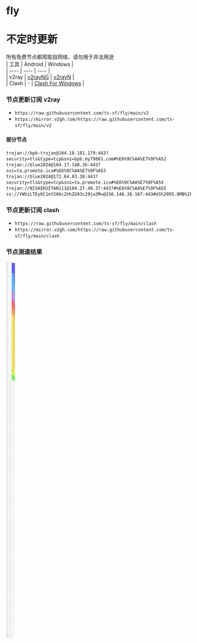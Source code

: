 # fly
# 不定时更新
所有免费节点都爬取自网络，请勿用于非法用途  
|  工具  | Android  | Windows  |  
|  ----  | ----   | ----  |  
| v2ray  | [v2rayNG](https://github.com/2dust/v2rayNG/releases) | [v2rayN](https://github.com/2dust/v2rayN/releases) |  
| Clash  | - | [Clash For Windows](https://github.com/2dust/clashN/releases) | 
  
### 节点更新订阅  v2ray
- `https://raw.githubusercontent.com/ts-sf/fly/main/v2`  
- `https://mirror.v2gh.com/https://raw.githubusercontent.com/ts-sf/fly/main/v2`  

#### 部分节点  
``` 
trojan://bpb-trojan@104.18.181.179:443?security=tls&type=tcp&sni=bpb.my79801.com#%E6%9C%AA%E7%9F%A52
trojan://blue2024@104.17.140.36:443?sni=ta.promote.icu#%E6%9C%AA%E7%9F%A53
trojan://blue2024@172.64.83.38:443?security=tls&type=tcp&sni=ta.promote.icu#%E6%9C%AA%E7%9F%A54
trojan://NISHIKUITAN111@104.27.49.37:443?#%E6%9C%AA%E7%9F%A55
ss://YWVzLTEyOC1nY206c2hhZG93c29ja3M=@156.146.38.167:443#US%2095.8MB%2Fs
```
### 节点更新订阅  clash
- `https://raw.githubusercontent.com/ts-sf/fly/main/clash`  
- `https://mirror.v2gh.com/https://raw.githubusercontent.com/ts-sf/fly/main/clash`  

### 节点测速结果
![image](traffic.png)
